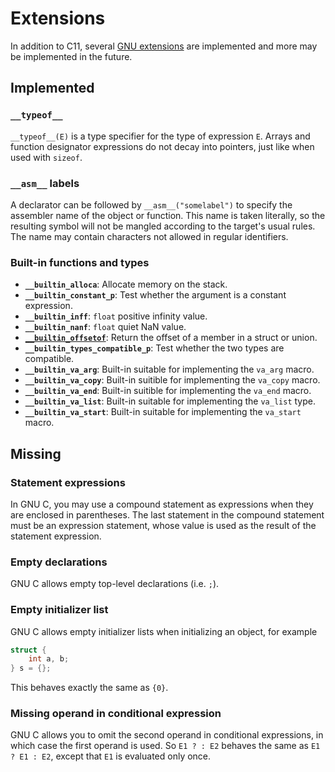 # Extensions

In addition to C11, several [GNU extensions] are implemented and more
may be implemented in the future.

## Implemented

### `__typeof__`

`__typeof__(E)` is a type specifier for the type of expression `E`. Arrays
and function designator expressions do not decay into pointers, just
like when used with `sizeof`.

### `__asm__` labels

A declarator can be followed by `__asm__("somelabel")` to specify the
assembler name of the object or function. This name is taken literally, so
the resulting symbol will not be mangled according to the target's usual
rules. The name may contain characters not allowed in regular identifiers.

### Built-in functions and types

- **`__builtin_alloca`**: Allocate memory on the stack.
- **`__builtin_constant_p`**: Test whether the argument is a constant expression.
- **`__builtin_inff`**: `float` positive infinity value.
- **`__builtin_nanf`**: `float` quiet NaN value.
- **[`__builtin_offsetof`]**: Return the offset of a member in a struct or union.
- **`__builtin_types_compatible_p`**: Test whether the two types are compatible.
- **`__builtin_va_arg`**: Built-in suitable for implementing the `va_arg` macro.
- **`__builtin_va_copy`**: Built-in suitible for implementing the `va_copy` macro.
- **`__builtin_va_end`**: Built-in suitible for implementing the `va_end` macro.
- **`__builtin_va_list`**: Built-in suitable for implementing the `va_list` type.
- **`__builtin_va_start`**: Built-in suitable for implementing the `va_start` macro.

## Missing

### Statement expressions

In GNU C, you may use a compound statement as expressions when they are
enclosed in parentheses. The last statement in the compound statement
must be an expression statement, whose value is used as the result of
the statement expression.

### Empty declarations

GNU C allows empty top-level declarations (i.e. `;`).

### Empty initializer list

GNU C allows empty initializer lists when initializing an object,
for example

```c
struct {
	int a, b;
} s = {};
```

This behaves exactly the same as `{0}`.

### Missing operand in conditional expression

GNU C allows you to omit the second operand in conditional expressions,
in which case the first operand is used. So `E1 ? : E2` behaves the same
as `E1 ? E1 : E2`, except that `E1` is evaluated only once.

[GNU extensions]: https://gcc.gnu.org/onlinedocs/gcc/C-Extensions.html
[`__builtin_offsetof`]: https://gcc.gnu.org/onlinedocs/gcc/Offsetof.html
